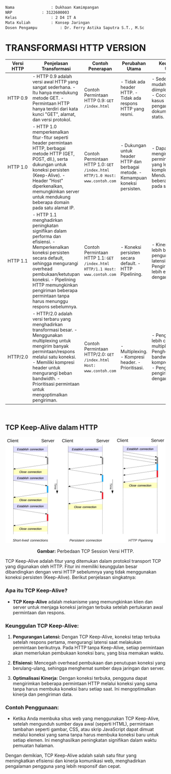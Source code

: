     Nama		        : Dukhaan Kamimpangan
    NRP		        : 3122600003
    Kelas		        : 2 D4 IT A
    Mata Kuliah	        : Konsep Jaringan
    Dosen Pengampu	        : Dr. Ferry Astika Saputra S.T., M.Sc

# TRANSFORMASI HTTP VERSION

| Versi HTTP | Penjelasan Transformasi | Contoh Penerapan | Perubahan Utama | Keunggulan Utama |
|------------|--------------------------|-------------------|-----------------|------------------|
| HTTP 0.9   | - HTTP 0.9 adalah versi awal HTTP yang sangat sederhana.  - Itu hanya mendukung metode GET.  - Permintaan HTTP hanya terdiri dari kata kunci "GET", alamat, dan versi protokol. | Contoh Permintaan HTTP 0.9: `GET /index.html` | - Tidak ada header HTTP.  - Tidak ada respons HTTP yang resmi. | - Sederhana dan mudah diimplementasikan.  - Cocok untuk kasus pengambilan dokumen teks statis. |
| HTTP 1.0   | - HTTP 1.0 memperkenalkan fitur-fitur seperti header permintaan HTTP, berbagai metode HTTP (GET, POST, dll.), serta dukungan untuk koneksi persisten (Keep-Alive).  - Header "Host" diperkenalkan, memungkinkan server untuk mendukung beberapa domain pada satu alamat IP. | Contoh Permintaan HTTP 1.0: `GET /index.html HTTP/1.0 Host: www.contoh.com` | - Dukungan untuk header HTTP dan berbagai metode.  - Kemampuan koneksi persisten. | - Dapat mengirimkan permintaan HTTP yang lebih kompleks.  - Mendukung beberapa domain pada satu server. |
| HTTP 1.1   | - HTTP 1.1 menghadirkan peningkatan signifikan dalam performa dan efisiensi.  - Memperkenalkan koneksi persisten secara default, sehingga mengurangi overhead pembukaan/ketutupan koneksi.  - Pipelining HTTP memungkinkan pengiriman beberapa permintaan tanpa harus menunggu respons sebelumnya. | Contoh Permintaan HTTP 1.1: `GET /index.html HTTP/1.1 Host: www.contoh.com` | - Koneksi persisten secara default.  - HTTP Pipelining. | - Kinerja yang lebih baik melalui pengurangan latensi.  - Pengiriman yang lebih efisien dengan pipelining. |
| HTTP/2.0  | - HTTP/2.0 adalah versi terbaru yang menghadirkan transformasi besar.  - Menggunakan multiplexing untuk mengirim banyak permintaan/respons melalui satu koneksi.  - Memiliki kompresi header untuk mengurangi beban bandwidth.  - Prioritisasi permintaan untuk mengoptimalkan pengiriman. | Contoh Permintaan HTTP/2.0: `GET /index.html Host: www.contoh.com` | - Multiplexing.  - Kompresi header.  - Prioritisasi. | - Pengiriman yang lebih cepat melalui multiplexing.  - Penghematan bandwidth dengan kompresi header.  - Pengoptimalan pengiriman dengan prioritisasi. |

<br/>

## TCP Keep-Alive dalam HTTP

<div align="center">
<img src="assets/http1_x_connections.jpg">
<p><strong>Gambar:</strong> Perbedaan TCP Session Versi HTTP.</p>
</div>

TCP Keep-Alive adalah fitur yang ditemukan dalam protokol transport TCP yang digunakan oleh HTTP. Fitur ini memiliki keunggulan besar dibandingkan dengan versi HTTP sebelumnya yang tidak menggunakan koneksi persisten (Keep-Alive). Berikut penjelasan singkatnya:

### Apa itu TCP Keep-Alive?

- **TCP Keep-Alive** adalah mekanisme yang memungkinkan klien dan server untuk menjaga koneksi jaringan terbuka setelah pertukaran awal permintaan dan respons.

### Keunggulan TCP Keep-Alive:

1. **Pengurangan Latensi:** Dengan TCP Keep-Alive, koneksi tetap terbuka setelah respons pertama, mengurangi latensi saat melakukan permintaan berikutnya. Pada HTTP tanpa Keep-Alive, setiap permintaan akan memerlukan pembukaan koneksi baru, yang bisa memakan waktu.

2. **Efisiensi:** Mencegah overhead pembukaan dan penutupan koneksi yang berulang-ulang, sehingga menghemat sumber daya jaringan dan server.

3. **Optimalisasi Kinerja:** Dengan koneksi terbuka, pengguna dapat mengirimkan beberapa permintaan HTTP melalui koneksi yang sama tanpa harus membuka koneksi baru setiap saat. Ini mengoptimalkan kinerja dan pengiriman data.

### Contoh Penggunaan:

- Ketika Anda membuka situs web yang menggunakan TCP Keep-Alive, setelah mengunduh sumber daya awal (seperti HTML), permintaan tambahan seperti gambar, CSS, atau skrip JavaScript dapat dimuat melalui koneksi yang sama tanpa harus membuka koneksi baru untuk setiap elemen. Ini menghasilkan peningkatan signifikan dalam waktu pemuatan halaman.

Dengan demikian, TCP Keep-Alive adalah salah satu fitur yang meningkatkan efisiensi dan kinerja komunikasi web, menghadirkan pengalaman pengguna yang lebih responsif dan cepat.
